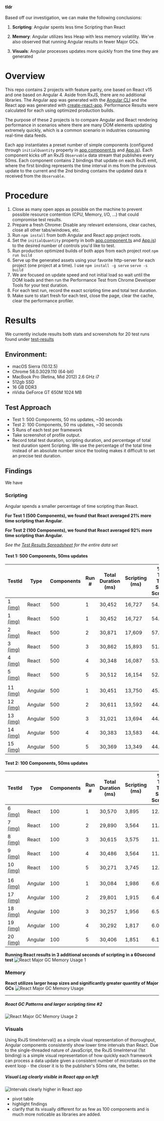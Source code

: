 #### tldr

Based off our investigation, we can make the following conclusions:

1. __Scripting__: Angular spents less time Scripting than React

2. __Memory__: Angular utilizes less Heap with less memory volatility. 
We've also observed that running Angular results in fewer Major GCs.

3. __Visuals__: Angular processes updates more quickly from the time they are generated


# Overview

This repo contains 2 projects with feature parity, one based on React v15 and one based 
on Angular 4. Aside from RxJS, there are no additional libraries. The Angular app was 
generated with the [Angular CLI](https://github.com/angular/angular-cli) and the React
 app was generated with [create-react-app](https://github.com/facebookincubator/create-react-app). 
Performance Results were calculated for each using optimized production builds.

The purpose of these 2 projects is to compare Angular and React rendering performance in 
scenarios where there are many DOM elements updating extremely quickly, which is a common 
scenario in industries consuming real-time data feeds.
 
Each app instantiates a preset number of simple components (configured through 
`initialQuantity` property in [app.component.ts](./ang/src/app/app.component.ts#L12) and
 [App.js](./react/src/App.js#L9)). Each component kicks off an RxJS `Observable` data stream 
 that publishes every 50ms. Each component contains 2 bindings that update on each RxJS emit, 
 where the first binding represents the time interval in ms from the previous update to the 
 current and the 2nd binding contains the updated data it received from the `Observable`. 

# Procedure

1. Close as many open apps as possible on the machine to prevent possible
 resource contention (CPU, Memory, I/O, ...) that could compromise test results.
1. Prepare a fresh Chrome: Disable any relevant extensions, clear caches, close all other
 tabs/windows, etc.
1. Run `npm install` from both Angular and React app project roots.
1. Set the `initialQuantity` property in both [app.component.ts](./ang/src/app/app.component.ts#L12) 
and [App.js](./react/src/App.js#L9)) to the desired number of controls you'd like to test.
1. Run production optimized builds of both apps from each project root `npm run build`
1. Serve up the generated assets using your favorite http-server for each project (one 
project at a time). I use `npm install -g serve` `serve -s build`
1. We are focused on update speed and not initial load so wait until the DOM loads and
 then run the Performance Test from Chrome Developer Tools for your test duration.
1. For each test run, record the exact scripting time and total test duration.
1. Make sure to start fresh for each test, close the page, clear the cache, clear the 
performance profiler.

# Results

We currently include results both stats and screenshots for 20 test runs found under 
[test-results](./test-results) 

## Environment:
- macOS Sierra (10.12.5)
- Chrome 58.0.3029.110 (64-bit)
- MacBook Pro (Retina, Mid 2012) 2.6 GHz i7
- 512gb SSD
- 16 GB DDR3
- nVidia GeForce GT 650M 1024 MB

## Test Approach
- Test 1: 500 Components, 50 ms updates, ~30 seconds
- Test 2: 100 Components, 50 ms updates, ~30 seconds
- 5 Runs of each test per framework
- Take screenshot of profile output.
- Record total test duration, scripting duration, and percentage of total test duration 
spent Scripting. We use the percentage of the total time instead of an absolute number 
since the tooling makes it difficult to set an precise test duration. 

## Findings

We have 

### Scripting

Angular spends a smaller percentage of time scripting than React. 

__For Test 1 (500 Components), we found that React averaged 21% more time scripting than Angular__. 

__For Test 2 (100 Components), we found that React averaged 92% more time scripting than Angular.__

*See the [Test Results Spreadsheet](./test-results/README.md) for the entire data set*




#### Test 1: 500 Components, 50ms updates

| TestId | Type | Components | Run # | Total Duration (ms) | Scripting (ms) | % of Test Time Spent Scripting |
| ------ | ----- | --------- | ----- | ------------------- | -------------- | ------------------------------ |
| 1 [(img)](/../../raw/master/test-results/01.png) | React | 500 | 1 | 30,452 | 16,727 | 54.9% |
| 1 [(img)](./test-results/01.png) | React | 500 | 1 | 30,452 | 16,727 | 54.9% |
| 2	[(img)](./test-results/02.png) | React | 500 | 2 | 30,871 | 17,609 | 57.0% |
| 3	[(img)](./test-results/03.png) | React | 500 | 3 | 30,862 | 15,893 | 51.5% |
| 4	[(img)](./test-results/04.png) | React | 500 | 4 | 30,348 | 16,087 | 53.0% |
| 5	[(img)](./test-results/05.png) | React | 500 | 5 | 30,512 | 16,154 | 52.9% |
|  | 	                                                
| 11 [(img)](./test-results/11.png) | Angular | 500 | 1 | 30,451 | 13,750 | 45.2% |
| 12 [(img)](./test-results/12.png) | Angular | 500 | 2 | 30,611 | 13,592 | 44.4% |
| 13 [(img)](./test-results/13.png) | Angular | 500 | 3 | 31,021 | 13,694 | 44.1% |
| 14 [(img)](./test-results/14.png) | Angular | 500 | 4 | 30,383 | 13,583 | 44.7% |
| 15 [(img)](./test-results/15.png) | Angular | 500 | 5 | 30,369 | 13,349 | 44.0% |

#### Test 2: 100 Components, 50ms updates

| TestId | Type | Components | Run # | Total Duration (ms) | Scripting (ms) | % of Test Time Spent Scripting |
| ------ | ----- | --------- | ----- | ------------------- | -------------- | ------------------------------ |
| 6	[(img)](./test-results/06.png) | React | 100 | 1 | 30,570 | 3,895 | 12.7% |
| 7	[(img)](./test-results/07.png) | React | 100 | 2 | 29,890 | 3,564 | 11.9% |
| 8	[(img)](./test-results/08.png) | React | 100 | 3 | 30,615 | 3,575 | 11.7% |
| 9	[(img)](./test-results/09.png) | React | 100 | 4 | 30,486 | 3,564 | 11.7% |
| 10 [(img)](./test-results/10.png) | React | 100 | 5 | 30,271 | 3,745 | 12.4% |
| |
| 16 [(img)](./test-results/16.png) | Angular | 100 | 1 | 30,084 | 1,986 | 6.6% |
| 17 [(img)](./test-results/17.png) | Angular | 100 | 2 | 29,801 | 1,915 | 6.4% |
| 18 [(img)](./test-results/18.png) | Angular | 100 | 3 | 30,257 | 1,956 | 6.5% |
| 19 [(img)](./test-results/19.png) | Angular | 100 | 4 | 30,292 | 1,817 | 6.0% |
| 20 [(img)](./test-results/20.png) | Angular | 100 | 5 | 30,406 | 1,851 | 6.1% |

__Running React results in 3 additional seconds of scripting in a 60second test__
![React Major GC Memory Usage 1](./test-results/100-comps-60-sec-both-cpu-memory-run1.png)

### Memory

__React utilizes larger heap sizes and significantly greater quantity of Major GCs__
![React Major GC Memory Usage](./test-results/100-comps-60-sec-both-memory-profile.png)

<hr>

##### React GC Patterns and larger scripting time #2
![React Major GC Memory Usage 2](./test-results/100-comps-60-sec-both-cpu-memory-run2.png)

### Visuals

Using RxJS timeInterval() as a simple visual representation of thoroughput, Angular 
components consistently show lower time intervals than React. 
Due to the single-threaded nature of JavaScript, the RxJS timeInterval (1st binding) is a 
simple visual representation of how quickly each framework can process a data update 
given a consistent number of microtasks on the event loop - the closer it is to the 
publisher's 50ms rate, the better.

##### Visual Lag clearly visible in React app on left
![Intervals clearly higher in React app](./test-results/100-comps-ng-vs-react-perf.png)


- pivot table
- highlight findings
- clarify that its visually different for as few as 100 components and is much more noticable as libraries are added.